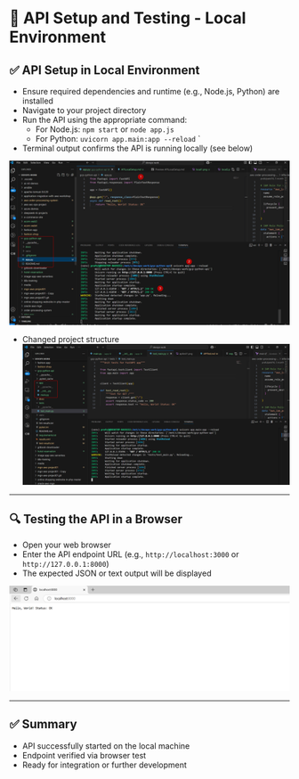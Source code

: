 # 📘 API Setup and Testing - Local Environment

## ✅ API Setup in Local Environment

- Ensure required dependencies and runtime (e.g., Node.js, Python) are installed
- Navigate to your project directory
- Run the API using the appropriate command:
  - For Node.js: `npm start` or `node app.js`
  - For Python: `uvicorn app.main:app --reload`
`
- Terminal output confirms the API is running locally (see below)

![alt text](images/local1.png)

- Changed project structure
![alt text](images/local3.png)

---

## 🔍 Testing the API in a Browser

- Open your web browser
- Enter the API endpoint URL (e.g., `http://localhost:3000` or `http://127.0.0.1:8000`)
- The expected JSON or text output will be displayed

![alt text](images/local2.png)

---

## ✅ Summary

- API successfully started on the local machine
- Endpoint verified via browser test
- Ready for integration or further development
